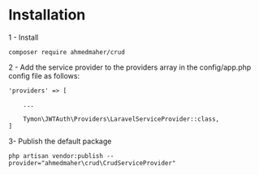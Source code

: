 # Installation

1 - Install
```
composer require ahmedmaher/crud
```


2 - Add the service provider to the providers array in the config/app.php config file as follows:
```
'providers' => [

    ...

    Tymon\JWTAuth\Providers\LaravelServiceProvider::class,
]
```


3- Publish the default package
```
php artisan vendor:publish --provider="ahmedmaher\crud\CrudServiceProvider"
```
